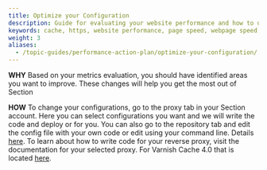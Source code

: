 ```yaml
---
title: Optimize your Configuration
description: Guide for evaluating your website performance and how to use Section to make improvements.
keywords: cache, https, website performance, page speed, webpage speed, website security, content delivery network, CDN
weight: 3
aliases:
  - /topic-guides/performance-action-plan/optimize-your-configuration/
---
```


**WHY** Based on your metrics evaluation, you should have identified areas you want to improve. These changes will help you get the most out of Section

**HOW** To change your configurations, go to the proxy tab in your Section account. Here you can select configurations you want and we will write the code and deploy or for you. You can also go to the repository tab and edit the config file with your own code or edit using your command line. Details [here](https://www.section.io/docs/basic-configuration/). To learn about how to write code for your reverse proxy, visit the documentation for your selected proxy. For Varnish Cache 4.0 that is located [here](https://www.varnish-cache.org/docs/4.0/users-guide/vcl.html).

